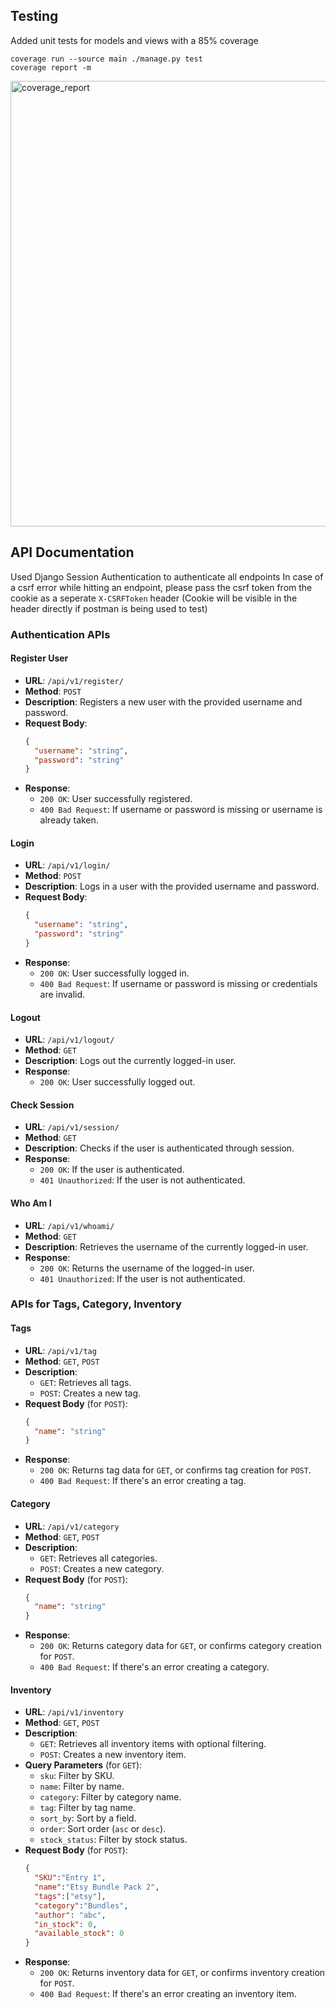 ## Testing

Added unit tests for models and views with a 85% coverage
```
coverage run --source main ./manage.py test
coverage report -m
```
<img width="713" alt="coverage_report" src="https://github.com/dgdheeraj/take-home-kaizntree/assets/45272841/ed24739c-0da4-4882-9ebb-40f84554ed67">



## API Documentation

Used Django Session Authentication to authenticate all endpoints
In case of a csrf error while hitting an endpoint, please pass the csrf token from the cookie as a seperate `X-CSRFToken` header (Cookie will be visible in the header directly if postman is being used to test)

### Authentication APIs

#### Register User
- **URL**: `/api/v1/register/`
- **Method**: `POST`
- **Description**: Registers a new user with the provided username and password.
- **Request Body**:
  ```json
  {
    "username": "string",
    "password": "string"
  }
  ```
- **Response**:
  - `200 OK`: User successfully registered.
  - `400 Bad Request`: If username or password is missing or username is already taken.

#### Login
- **URL**: `/api/v1/login/`
- **Method**: `POST`
- **Description**: Logs in a user with the provided username and password.
- **Request Body**:
  ```json
  {
    "username": "string",
    "password": "string"
  }
  ```
- **Response**:
  - `200 OK`: User successfully logged in.
  - `400 Bad Request`: If username or password is missing or credentials are invalid.

#### Logout
- **URL**: `/api/v1/logout/`
- **Method**: `GET`
- **Description**: Logs out the currently logged-in user.
- **Response**:
  - `200 OK`: User successfully logged out.

#### Check Session
- **URL**: `/api/v1/session/`
- **Method**: `GET`
- **Description**: Checks if the user is authenticated through session.
- **Response**:
  - `200 OK`: If the user is authenticated.
  - `401 Unauthorized`: If the user is not authenticated.

#### Who Am I
- **URL**: `/api/v1/whoami/`
- **Method**: `GET`
- **Description**: Retrieves the username of the currently logged-in user.
- **Response**:
  - `200 OK`: Returns the username of the logged-in user.
  - `401 Unauthorized`: If the user is not authenticated.

### APIs for Tags, Category, Inventory

#### Tags
- **URL**: `/api/v1/tag`
- **Method**: `GET`, `POST`
- **Description**:
  - `GET`: Retrieves all tags.
  - `POST`: Creates a new tag.
- **Request Body** (for `POST`):
  ```json
  {
    "name": "string"
  }
  ```
- **Response**:
  - `200 OK`: Returns tag data for `GET`, or confirms tag creation for `POST`.
  - `400 Bad Request`: If there's an error creating a tag.

#### Category
- **URL**: `/api/v1/category`
- **Method**: `GET`, `POST`
- **Description**:
  - `GET`: Retrieves all categories.
  - `POST`: Creates a new category.
- **Request Body** (for `POST`):
  ```json
  {
    "name": "string"
  }
  ```
- **Response**:
  - `200 OK`: Returns category data for `GET`, or confirms category creation for `POST`.
  - `400 Bad Request`: If there's an error creating a category.

#### Inventory
- **URL**: `/api/v1/inventory`
- **Method**: `GET`, `POST`
- **Description**:
  - `GET`: Retrieves all inventory items with optional filtering.
  - `POST`: Creates a new inventory item.
- **Query Parameters** (for `GET`):
  - `sku`: Filter by SKU.
  - `name`: Filter by name.
  - `category`: Filter by category name.
  - `tag`: Filter by tag name.
  - `sort_by`: Sort by a field.
  - `order`: Sort order (`asc` or `desc`).
  - `stock_status`: Filter by stock status.
- **Request Body** (for `POST`):
  ```json
  {
    "SKU":"Entry 1",
    "name":"Etsy Bundle Pack 2",
    "tags":["etsy"],
    "category":"Bundles",
    "author": "abc",
    "in_stock": 0,
    "available_stock": 0
  }
  ```
- **Response**:
  - `200 OK`: Returns inventory data for `GET`, or confirms inventory creation for `POST`.
  - `400 Bad Request`: If there's an error creating an inventory item.
